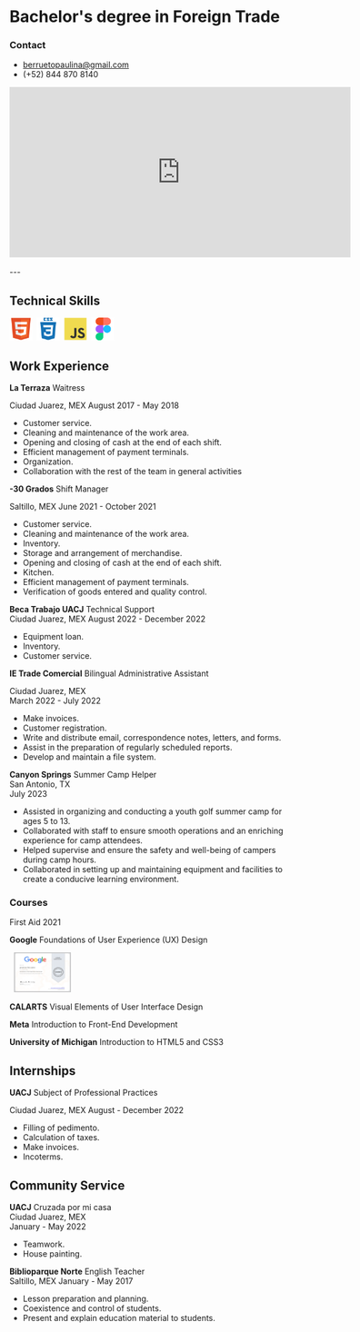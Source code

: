 # Bachelor's degree in Foreign Trade

### Contact
- berruetopaulina@gmail.com
- (+52) 844 870 8140

<div align="center">
  <iframe src="https://giphy.com/embed/L8K62iTDkzGX6" width="600" height="300" frameBorder="0" class="giphy-embed" allowFullScreen></iframe><p><a href="https://giphy.com/gifs/web-development-L8K62iTDkzGX6"></a></p>
</div>
---


## Technical Skills
 
<img src="https://github.com/devicons/devicon/blob/master/icons/html5/html5-original.svg" title="HTML5" alt="HTML" width="40" height="40"/>&nbsp;
<img src="https://github.com/devicons/devicon/blob/master/icons/css3/css3-plain-wordmark.svg"  title="CSS3" alt="CSS" width="40" height="40"/>&nbsp;
<img src="https://github.com/devicons/devicon/blob/master/icons/javascript/javascript-original.svg" title="JavaScript" alt="JavaScript" width="40" height="40"/>&nbsp;
<img src="https://github.com/devicons/devicon/blob/master/icons/figma/figma-original.svg" title="Figma" alt="Figma" width="40" height="40"/>

## Work Experience

<b>La Terraza</b>  Waitress 

Ciudad Juarez, MEX 
August 2017 - May 2018
                                                                                    
- Customer service.
- Cleaning and maintenance of the work area.
- Opening and closing of cash at the end of each shift.
- Efficient management of payment terminals.
- Organization.
- Collaboration with the rest of the team in general activities
  
<b>-30 Grados</b>  Shift Manager 

Saltillo, MEX 
June 2021 - October 2021

- Customer service.
- Cleaning and maintenance of the work area.
- Inventory.
- Storage and arrangement of merchandise.
- Opening and closing of cash at the end of each shift.
- Kitchen.
- Efficient management of payment terminals.
- Verification of goods entered and quality control.

<b>Beca Trabajo UACJ</b> Technical Support                                                                       
Ciudad Juarez, MEX 
August 2022 - December 2022

- Equipment loan.
- Inventory.
- Customer service.

<b>IE Trade Comercial</b> Bilingual Administrative Assistant    

Ciudad Juarez, MEX             
March 2022 - July 2022

- Make invoices.
- Customer registration.
- Write and distribute email, correspondence notes, letters, and forms.
- Assist in the preparation of regularly scheduled reports.
- Develop and maintain a file system.
  
<b>Canyon Springs</b> Summer Camp Helper                                                                           
San Antonio, TX             
July 2023

- Assisted in organizing and conducting a youth golf summer camp for ages 5 to 13.
- Collaborated with staff to ensure smooth operations and an enriching experience for camp attendees.
- Helped supervise and ensure the safety and well-being of campers during camp hours.
- Collaborated in setting up and maintaining equipment and facilities to create a conducive learning environment.
  
### Courses
First Aid    2021

<b>Google</b>
Foundations of User Experience (UX) Design 

&nbsp; <img src="https://github.com/PaulinaBerrueto/Portofolio/blob/main/Coursera%20Foundations%20of%20UX%20Design2.png" width="100" height="70"/>&nbsp;


<b>CALARTS</b>
Visual Elements of User Interface Design

<b>Meta</b>
Introduction to Front-End Development

<b>University of Michigan</b>
Introduction to HTML5 and CSS3

## Internships
<b>UACJ</b> Subject of Professional Practices  

Ciudad Juarez, MEX
August - December 2022

- Filling of pedimento.
- Calculation of taxes.
- Make invoices.
- Incoterms.

## Community Service
<b>UACJ</b> Cruzada por mi casa                                                                                
Ciudad Juarez, MEX            
January - May 2022

- Teamwork.
- House painting.

<b>Biblioparque Norte</b> English Teacher                                                                          
Saltillo, MEX
January - May 2017

- Lesson preparation and planning.
- Coexistence and control of students.
- Present and explain education material to students.
